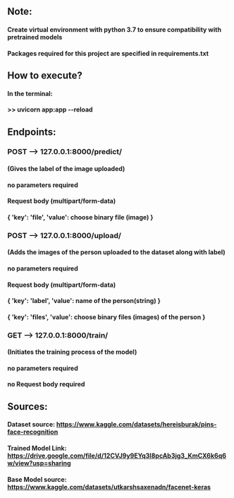 ## Note:
#### Create virtual environment with python 3.7 to ensure compatibility with pretrained models
#### Packages required for this project are specified in __requirements.txt__

## How to execute?
#### In the terminal:
#### >> uvicorn app:app --reload

## Endpoints:

### POST --> 127.0.0.1:8000/predict/
#### (Gives the label of the image uploaded)
#### no parameters required
#### Request body (multipart/form-data)
#### { 'key': 'file', 'value': choose binary file (image) }

### POST --> 127.0.0.1:8000/upload/
#### (Adds the images of the person uploaded to the dataset along with label)
#### no parameters required
#### Request body (multipart/form-data)
#### { 'key': 'label', 'value': name of the person(string) }
#### { 'key': 'files', 'value': choose binary files (images) of the person }

### GET --> 127.0.0.1:8000/train/
#### (Initiates the training process of the model)
#### no parameters required
#### no Request body required

## Sources:
#### Dataset source: https://www.kaggle.com/datasets/hereisburak/pins-face-recognition
#### Trained Model Link: https://drive.google.com/file/d/12CVJ9y9EYq3I8pcAb3jg3_KmCX6k6q6w/view?usp=sharing
#### Base Model source: https://www.kaggle.com/datasets/utkarshsaxenadn/facenet-keras
